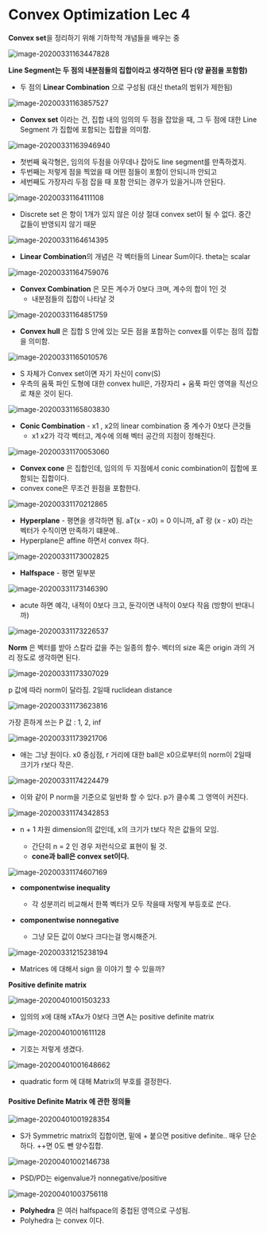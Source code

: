 # Convex Optimization Lec 4



**Convex set**을 정리하기 위해 기하학적 개념들을 배우는 중

![image-20200331163447828](images/image-20200331163447828.png)

**Line Segment는 두 점의 내분점들의 집합이라고 생각하면 된다 (양 끝점을 포함함)**

- 두 점의 **Linear Combination** 으로 구성됨 (대신 theta의 범위가 제한됨)



![image-20200331163857527](images/image-20200331163857527.png)

- **Convex set** 이라는 건, 집합 내의 임의의 두 점을 잡았을 때, 그 두 점에 대한 Line Segment 가 집합에 포함되는 집합을 의미함.



![image-20200331163946940](images/image-20200331163946940.png)

- 첫번째 육각형은, 임의의 두점을 아무데나 잡아도 line segment를 만족하겠지.
- 두번째는 저렇게 점을 찍었을 때 어떤 점들이 포함이 안되니까 안되고
- 세번째도 가장자리 두점 잡을 때 포함 안되는 경우가 있을거니까 안된다.



![image-20200331164111108](images/image-20200331164111108.png)

- Discrete set 은 항이 1개가 있지 않은 이상 절대 convex set이 될 수 없다. 중간 값들이 반영되지 않기 때문



![image-20200331164614395](images/image-20200331164614395.png)

- **Linear  Combination**의 개념은 각 벡터들의 Linear Sum이다. theta는 scalar



![image-20200331164759076](images/image-20200331164759076.png)

- **Convex Combination** 은 모든 계수가 0보다 크며, 계수의 합이 1인 것 
  - 내분점들의 집합이 나타날 것



![image-20200331164851759](images/image-20200331164851759.png)

- **Convex hull** 은 집합 S 안에 있는 모든 점을 포함하는 convex를 이루는 점의 집합을 의미함.



![image-20200331165010576](images/image-20200331165010576.png)

- S 자체가 Convex set이면 자기 자신이 conv(S)
- 우측의 움푹 파인 도형에 대한 convex hull은, 가장자리 + 움푹 파인 영역을 직선으로 채운 것이 된다.



![image-20200331165803830](images/image-20200331165803830.png)

- **Conic Combination** - x1 , x2의 linear combination 중 계수가 0보다 큰것들 
  - x1 x2가 각각 벡터고, 계수에 의해 벡터 공간의 지점이 정해진다. 



![image-20200331170053060](images/image-20200331170053060.png)

- **Convex cone** 은 집합인데, 임의의 두 지점에서 conic combination이 집합에 포함되는 집합이다.
- convex cone은 무조건 원점을 포함한다.



![image-20200331170212865](images/image-20200331170212865.png)

- **Hyperplane** - 평면을 생각하면 됨. aT(x - x0) = 0 이니까, aT 랑 (x - x0) 라는 벡터가 수직이면 만족하기 떄문에..
- Hyperplane은 affine 하면서 convex 하다.



![image-20200331173002825](images/image-20200331173002825.png)

- **Halfspace** - 평면 밑부분



![image-20200331173146390](images/image-20200331173146390.png)

- acute 하면 예각, 내적이 0보다 크고, 둔각이면 내적이 0보다 작음 (방향이 반대니까)



![image-20200331173226537](images/image-20200331173226537.png)

**Norm** 은 벡터를 받아 스칼라 값을 주는 일종의 함수. 벡터의 size 혹은 origin 과의 거리 정도로 생각하면 된다.



![image-20200331173307029](images/image-20200331173307029.png)

p 값에 따라 norm이 달라짐. 2일때 ruclidean distance



![image-20200331173623816](images/image-20200331173623816.png)

가장 흔하게 쓰는 P 값 : 1, 2, inf



![image-20200331173921706](images/image-20200331173921706.png)

- 애는 그냥 원이다. x0 중심점, r 거리에 대한 ball은 x0으로부터의 norm이 2일때 크기가 r보다 작은.

![image-20200331174224479](images/image-20200331174224479.png)

- 이와 같이 P norm을 기준으로 일반화 할 수 있다. p가 클수록 그 영역이 커진다.



![image-20200331174342853](images/image-20200331174342853.png)

- n + 1 차원 dimension의 값인데, x의 크기가 t보다 작은 값들의 모임.

  - 간단히 n = 2 인 경우 저런식으로 표현이 될 것.
  - **cone과 ball은 convex set이다.**  

  

![image-20200331174607169](images/image-20200331174607169.png)

- **componentwise inequality**
  - 각 성분끼리 비교해서 한쪽 벡터가 모두 작을때 저렇게 부등호로 쓴다.

- **componentwise nonnegative** 
  - 그냥 모든 값이 0보다 크다는걸 명시해준거.



![image-20200331215238194](images/image-20200331215238194.png)

- Matrices 에 대해서 sign 을 이야기 할 수 있을까?



**Positive definite matrix**

![image-20200401001503233](images/image-20200401001503233.png)

- 임의의 x에 대해 xTAx가 0보다 크면 A는 positive definite matrix



![image-20200401001611128](images/image-20200401001611128.png)

- 기호는 저렇게 생겼다.



![image-20200401001648662](images/image-20200401001648662.png)

- quadratic form 에 대해 Matrix의 부호를 결정한다.



#### Positive Definite Matrix 에 관한 정의들

![image-20200401001928354](images/image-20200401001928354.png)

- S가 Symmetric matrix의 집합이면, 밑에 + 붙으면 positive definite.. 매우 단순하다. ++면 0도 뺀 양수집합.



![image-20200401002146738](images/image-20200401002146738.png)

- PSD/PD는 eigenvalue가 nonnegative/positive



![image-20200401003756118](images/image-20200401003756118.png)

- **Polyhedra** 은 여러 halfspace의 중첩된 영역으로 구성됨.
- Polyhedra 는 convex 이다.


